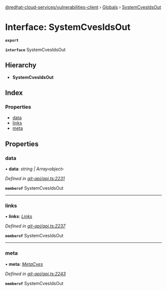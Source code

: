 [@redhat-cloud-services/vulnerabilities-client](../README.md) › [Globals](../globals.md) › [SystemCvesIdsOut](systemcvesidsout.md)

# Interface: SystemCvesIdsOut

**`export`** 

**`interface`** SystemCvesIdsOut

## Hierarchy

* **SystemCvesIdsOut**

## Index

### Properties

* [data](systemcvesidsout.md#data)
* [links](systemcvesidsout.md#links)
* [meta](systemcvesidsout.md#meta)

## Properties

###  data

• **data**: *string | Array‹object›*

*Defined in [git-api/api.ts:2231](https://github.com/RedHatInsights/javascript-clients/blob/master/packages/vulnerabilities/git-api/api.ts#L2231)*

**`memberof`** SystemCvesIdsOut

___

###  links

• **links**: *[Links](links.md)*

*Defined in [git-api/api.ts:2237](https://github.com/RedHatInsights/javascript-clients/blob/master/packages/vulnerabilities/git-api/api.ts#L2237)*

**`memberof`** SystemCvesIdsOut

___

###  meta

• **meta**: *[MetaCves](metacves.md)*

*Defined in [git-api/api.ts:2243](https://github.com/RedHatInsights/javascript-clients/blob/master/packages/vulnerabilities/git-api/api.ts#L2243)*

**`memberof`** SystemCvesIdsOut
